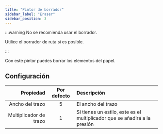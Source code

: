 ```yaml
---
title: "Pintor de borrador"
sidebar_label: "Eraser"
sidebar_position: 3
---
```



:::warning No se recomienda usar el borrador.

Utilice el borrador de ruta [](path_eraser) si es posible.

:::

Con este pintor puedes borrar los elementos del papel.

## Configuración

|              Propiedad | Por defecto | Descripción                                                               |
| ----------------------:|:-----------:|:------------------------------------------------------------------------- |
|        Ancho del trazo |      5      | El ancho del trazo                                                        |
| Multiplicador de trazo |      1      | Si tienes un estilo, este es el multiplicador que se añadirá a la presión |
